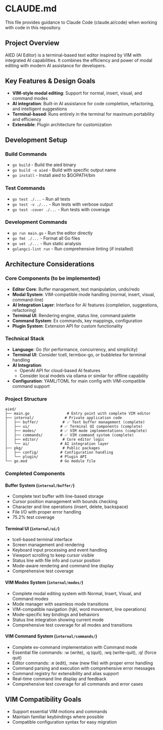 # CLAUDE.md

This file provides guidance to Claude Code (claude.ai/code) when working with code in this repository.

## Project Overview

AIED (AI Editor) is a terminal-based text editor inspired by VIM with integrated AI capabilities. It combines the efficiency and power of modal editing with modern AI assistance for developers.

## Key Features & Design Goals

- **VIM-style modal editing**: Support for normal, insert, visual, and command modes
- **AI integration**: Built-in AI assistance for code completion, refactoring, and intelligent suggestions
- **Terminal-based**: Runs entirely in the terminal for maximum portability and efficiency
- **Extensible**: Plugin architecture for customization

## Development Setup

### Build Commands
- `go build` - Build the aied binary
- `go build -o aied` - Build with specific output name
- `go install` - Install aied to $GOPATH/bin

### Test Commands
- `go test ./...` - Run all tests
- `go test -v ./...` - Run tests with verbose output
- `go test -cover ./...` - Run tests with coverage

### Development Commands
- `go run main.go` - Run the editor directly
- `go fmt ./...` - Format all Go files
- `go vet ./...` - Run static analysis
- `golangci-lint run` - Run comprehensive linting (if installed)

## Architecture Considerations

### Core Components (to be implemented)
- **Editor Core**: Buffer management, text manipulation, undo/redo
- **Modal System**: VIM-compatible mode handling (normal, insert, visual, command-line)
- **AI Integration Layer**: Interface for AI features (completion, suggestions, refactoring)
- **Terminal UI**: Rendering engine, status line, command palette
- **Command System**: Ex commands, key mappings, configuration
- **Plugin System**: Extension API for custom functionality

### Technical Stack
- **Language**: Go (for performance, concurrency, and simplicity)
- **Terminal UI**: Consider tcell, termbox-go, or bubbletea for terminal handling
- **AI Integration**: 
  - OpenAI API for cloud-based AI features
  - Consider local models via ollama or similar for offline capability
- **Configuration**: YAML/TOML for main config with VIM-compatible command support

### Project Structure
```
aied/
├── main.go                 # Entry point with complete VIM editor
├── internal/              # Private application code
│   ├── buffer/           # ✅ Text buffer management (complete)
│   ├── ui/              # ✅ Terminal UI components (complete)
│   ├── modes/           # ✅ VIM mode implementations (complete)
│   ├── commands/        # ✅ VIM command system (complete)
│   ├── editor/           # Core editor logic
│   └── ai/              # AI integration layer
├── pkg/                  # Public packages
│   ├── config/          # Configuration handling
│   └── plugin/          # Plugin API
└── go.mod               # Go module file
```

### Completed Components

#### Buffer System (`internal/buffer/`)
- Complete text buffer with line-based storage
- Cursor position management with bounds checking
- Character and line operations (insert, delete, backspace)
- File I/O with proper error handling
- 75.2% test coverage

#### Terminal UI (`internal/ui/`)
- tcell-based terminal interface
- Screen management and rendering
- Keyboard input processing and event handling
- Viewport scrolling to keep cursor visible
- Status line with file info and cursor position
- Mode-aware rendering and command line display
- Comprehensive test coverage

#### VIM Modes System (`internal/modes/`)
- Complete modal editing system with Normal, Insert, Visual, and Command modes
- Mode manager with seamless mode transitions
- VIM-compatible navigation (hjkl, word movement, line operations)
- Mode-specific key bindings and behaviors
- Status line integration showing current mode
- Comprehensive test coverage for all modes and transitions

#### VIM Command System (`internal/commands/`)
- Complete ex-command implementation with Command mode
- Essential file commands: :w (write), :q (quit), :wq (write-quit), :q! (force quit)
- Editor commands: :e (edit), :new (new file) with proper error handling
- Command parsing and execution with comprehensive error messages
- Command registry for extensibility and alias support
- Real-time command line display and feedback
- Comprehensive test coverage for all commands and error cases

## VIM Compatibility Goals

- Support essential VIM motions and commands
- Maintain familiar keybindings where possible
- Compatible configuration syntax for easy migration
